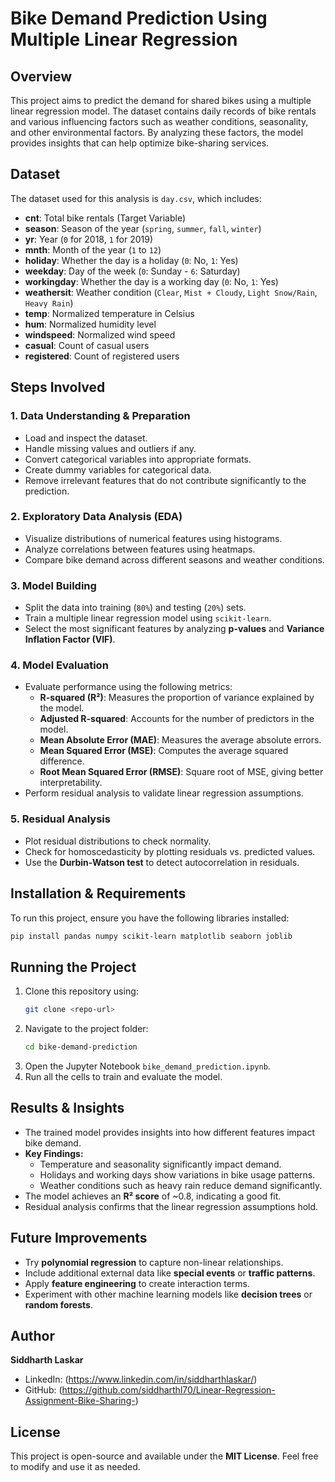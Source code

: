 # Bike Demand Prediction Using Multiple Linear Regression

## Overview
This project aims to predict the demand for shared bikes using a multiple linear regression model. The dataset contains daily records of bike rentals and various influencing factors such as weather conditions, seasonality, and other environmental factors. By analyzing these factors, the model provides insights that can help optimize bike-sharing services.

## Dataset
The dataset used for this analysis is `day.csv`, which includes:

- **cnt**: Total bike rentals (Target Variable)
- **season**: Season of the year (`spring`, `summer`, `fall`, `winter`)
- **yr**: Year (`0` for 2018, `1` for 2019)
- **mnth**: Month of the year (`1` to `12`)
- **holiday**: Whether the day is a holiday (`0`: No, `1`: Yes)
- **weekday**: Day of the week (`0`: Sunday - `6`: Saturday)
- **workingday**: Whether the day is a working day (`0`: No, `1`: Yes)
- **weathersit**: Weather condition (`Clear`, `Mist + Cloudy`, `Light Snow/Rain`, `Heavy Rain`)
- **temp**: Normalized temperature in Celsius
- **hum**: Normalized humidity level
- **windspeed**: Normalized wind speed
- **casual**: Count of casual users
- **registered**: Count of registered users

## Steps Involved
### 1. Data Understanding & Preparation
- Load and inspect the dataset.
- Handle missing values and outliers if any.
- Convert categorical variables into appropriate formats.
- Create dummy variables for categorical data.
- Remove irrelevant features that do not contribute significantly to the prediction.

### 2. Exploratory Data Analysis (EDA)
- Visualize distributions of numerical features using histograms.
- Analyze correlations between features using heatmaps.
- Compare bike demand across different seasons and weather conditions.

### 3. Model Building
- Split the data into training (`80%`) and testing (`20%`) sets.
- Train a multiple linear regression model using `scikit-learn`.
- Select the most significant features by analyzing **p-values** and **Variance Inflation Factor (VIF)**.

### 4. Model Evaluation
- Evaluate performance using the following metrics:
  - **R-squared (R²)**: Measures the proportion of variance explained by the model.
  - **Adjusted R-squared**: Accounts for the number of predictors in the model.
  - **Mean Absolute Error (MAE)**: Measures the average absolute errors.
  - **Mean Squared Error (MSE)**: Computes the average squared difference.
  - **Root Mean Squared Error (RMSE)**: Square root of MSE, giving better interpretability.
- Perform residual analysis to validate linear regression assumptions.

### 5. Residual Analysis
- Plot residual distributions to check normality.
- Check for homoscedasticity by plotting residuals vs. predicted values.
- Use the **Durbin-Watson test** to detect autocorrelation in residuals.

## Installation & Requirements
To run this project, ensure you have the following libraries installed:
```bash
pip install pandas numpy scikit-learn matplotlib seaborn joblib
```

## Running the Project
1. Clone this repository using:
   ```bash
   git clone <repo-url>
   ```
2. Navigate to the project folder:
   ```bash
   cd bike-demand-prediction
   ```
3. Open the Jupyter Notebook `bike_demand_prediction.ipynb`.
4. Run all the cells to train and evaluate the model.

## Results & Insights
- The trained model provides insights into how different features impact bike demand.
- **Key Findings:**
  - Temperature and seasonality significantly impact demand.
  - Holidays and working days show variations in bike usage patterns.
  - Weather conditions such as heavy rain reduce demand significantly.
- The model achieves an **R² score** of ~0.8, indicating a good fit.
- Residual analysis confirms that the linear regression assumptions hold.

## Future Improvements
- Try **polynomial regression** to capture non-linear relationships.
- Include additional external data like **special events** or **traffic patterns**.
- Apply **feature engineering** to create interaction terms.
- Experiment with other machine learning models like **decision trees** or **random forests**.

## Author
**Siddharth Laskar**
- LinkedIn: (https://www.linkedin.com/in/siddharthlaskar/)
- GitHub: (https://github.com/siddharthl70/Linear-Regression-Assignment-Bike-Sharing-)

## License
This project is open-source and available under the **MIT License**. Feel free to modify and use it as needed.

